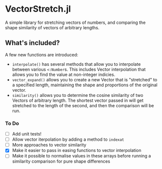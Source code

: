 # VectorStretch.jl
A simple library for stretching vectors of numbers, and comparing the shape similarity of vectors of arbitrary lengths.

## What's included?
A few new functions are introduced: 
- `interpolate()` has several methods that allow you to interpolate between various `<:Number`s. This includes Vector interpolation that allows you to find the value at non-integer indicies.
- `vector_expand()` allows you to create a new Vector that is "stretched" to a specified length, maintaining the shape and proportions of the original vector. 
- `similarity()` allows you to determine the cosine similarity of two Vectors of arbitrary length. The shortest vector passed in will get stretched to the length of the second, and then the comparison will be run.


### To Do
- [ ] Add unit tests!
- [ ] Allow vector iterpolation by adding a method to `indexat`
- [ ] More approaches to vector similarity
- [x] Make it easier to pass in easing functions to vector interpolation
- [ ] Make it possible to normalise values in these arrays before running a similarity comparison for pure shape differences
